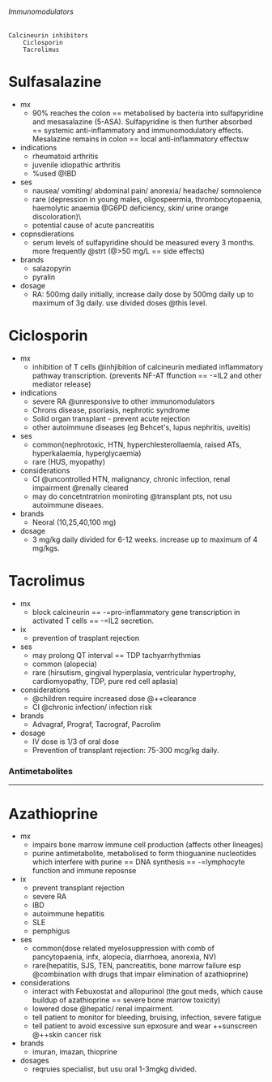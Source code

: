 ###### Immunomodulators
    Calcineurin inhibitors
        Ciclosporin
        Tacrolimus

# Sulfasalazine
- mx
    + 90% reaches the colon == metabolised by bacteria into sulfapyridine and mesasalazine (5-ASA). Sulfapyridine is then further absorbed == systemic anti-inflammatory and immunomodulatory effects. Mesalazine remains in colon == local anti-inflammatory effectsw
- indications
    + rheumatoid arthritis
    + juvenile idiopathic arthritis
    + %used @IBD
- ses
    + nausea/ vomiting/ abdominal pain/ anorexia/ headache/ somnolence
    + rare (depression in young males, oligospeermia, thrombocytopaenia, haemolytic anaemia @G6PD  deficiency, skin/ urine orange discoloration)\
    + potential cause of acute pancreatitis
- copnsdierations
    + serum levels of sulfapyridine should be measured every 3 months. more frequently @strt (@>50 mg/L == side effects)
- brands
    + salazopyrin
    + pyralin
- dosage
    + RA: 500mg daily initially, increase daily dose by 500mg daily up to maximum of 3g daily. use divided doses @this level. 

# Ciclosporin
- mx
    + inhibition of T cells @inhjibition of calcineurin mediated inflammatory pathway transcription.  (prevents NF-AT ffunction == -=IL2 and other mediator release)
- indications
    + severe RA @unresponsive to other immunomodulators
    + Chrons disease, psoriasis, nephrotic syndrome
    + Solid organ transplant - prevent acute rejection
    + other autoimmune diseases (eg Behcet's, lupus nephritis, uveitis)
- ses
    + common(nephrotoxic, HTN, hyperchlesterollaemia, raised ATs, hyperkalaemia, hyperglycaemia)
    + rare (HUS, myopathy)
- considerations
    + CI @uncontrolled HTN, malignancy, chronic infection, renal impairment @renally cleared
    + may do concetntratrion moniroting @transplant pts, not usu autoimmune diseaes. 
- brands
    + Neoral (10,25,40,100 mg)
- dosage
    + 3 mg/kg daily divided for 6-12 weeks. increase up to maximum of 4 mg/kgs. 

# Tacrolimus
- mx
    + block calcineurin == -=pro-inflammatory gene transcription in activated T cells == -=IL2 secretion. 
- ix
    + prevention of trasplant rejection
- ses
    + may prolong QT interval == TDP tachyarrhythmias
    + common (alopecia)
    + rare (hirsutism, gingival hyperplasia, ventricular hypertrophy, cardiomyopathy, TDP, pure red cell aplasia)
- considerations
    + @children require increased dose @++clearance
    + CI @chronic infection/ infection risk
- brands
    + Advagraf, Prograf, Tacrograf, Pacrolim
- dosage
    + IV dose is 1/3 of oral dose
    + Prevention of transplant rejection: 75-300 mcg/kg daily.


### Antimetabolites
--------------------------------------------------------------------------

# Azathioprine
- mx
    + impairs bone marrow immune cell production (affects other lineages)
    + purine antimetabolite, metabolised to form thioguanine nucleotides which interfere with purine == DNA synthesis == -=lymphocyte function and immune reposnse
- ix
    + prevent transplant rejection
    + severe RA
    + IBD
    + autoimmune hepatitis
    + SLE
    + pemphigus
- ses
    + common(dose related myelosuppression with comb of pancytopaenia, infx, alopecia, diarrhoea, anorexia, NV) 
    + rare(hepatitis, SJS, TEN, pancreatitis, bone marrow failure esp @combination with drugs that impair elimination of azathioprine) 
- considerations
    + interact with Febuxostat and allopurinol (the gout meds, which cause buildup of azathioprine == severe bone marrow toxicity)
    + lowered dose @hepatic/ renal impairment. 
    + tell patient to monitor for bleeding, bruising, infection, severe fatigue
    + tell patient to avoid excessive sun epxosure and wear ++sunscreen @++skin cancer risk
- brands
    + imuran, imazan, thioprine
- dosages
    + reqruies specialist, but usu oral 1-3mgkg divided. 
